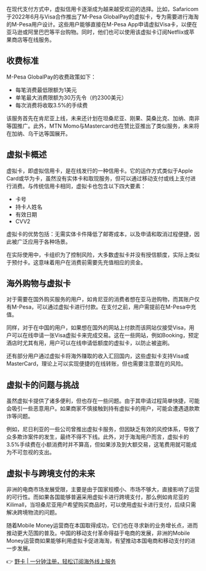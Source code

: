 在现代支付方式中，虚拟信用卡逐渐成为越来越受欢迎的选择。比如，Safaricom于2022年6月与Visa合作推出了M-Pesa GlobalPay的虚拟卡，专为需要进行海淘的M-Pesa用户设计。这些用户能够直接在M-Pesa App申请虚拟Visa卡，以便在亚马逊或阿里巴巴等平台购物。同时，他们也可以使用该虚拟卡订阅Netflix或苹果商店等在线服务。

## 收费标准

M-Pesa GlobalPay的收费政策如下：
- 每笔消费最低限额为1美元
- 单笔最大消费限额为30万先令（约2300美元）
- 每次消费将收取3.5%的手续费

该服务首先在肯尼亚上线，未来还计划在坦桑尼亚、刚果、莫桑比克、加纳、南非等国推广。此外，MTN Momo与Mastercard也在赞比亚推出了类似服务，未来将在加纳、乌干达等国展开。

## 虚拟卡概述

虚拟卡，即虚拟信用卡，是在线发行的一种信用卡。它的运作方式类似于Apple Card或华为卡，虽然没有实体卡和取现服务，但可以通过移动支付或线上支付进行消费。与传统信用卡相同，虚拟卡也包含以下四大要素：
- 卡号
- 持卡人姓名
- 有效日期
- CVV2

虚拟卡的优势包括：无需实体卡件降低了邮寄成本，以及申请和取消过程便捷，因此被广泛应用于各种场景。

在实际使用中，卡组织为了控制风险，大多数虚拟卡并没有授信额度，实际上类似于预付卡。这意味着用户在消费前需要先充值相应的资金。

## 海外购物与虚拟卡

对于需要在国外购买服务的用户，如肯尼亚的消费者想在亚马逊购物，而其账户仅有M-Pesa，可以通过虚拟卡进行付款。在支付之前，用户需提前在M-Pesa中充值。

同样，对于在中国的用户，如果想在国外的网站上付款而该网站仅接受Visa，用户可以在线申请一张Visa虚拟卡来完成交易。这在一些网站，例如Booking，预定酒店时尤其有用，用户可以在线申请低额度的虚拟卡，以防止被盗刷。

还有部分用户通过虚拟卡将海外赚取的收入汇回国内，这些虚拟卡支持Visa或MasterCard，理论上可以实现便捷的在线转账，但也需要注意潜在的风险。

## 虚拟卡的问题与挑战

虽然虚拟卡提供了诸多便利，但也存在一些问题。由于其申请过程简单快捷，可能会吸引一些恶意用户。如果商家不慎接触到持有虚拟卡的用户，可能会遭遇退款欺诈等问题。

例如，尼日利亚的一些公司曾推出虚拟卡服务，但因缺乏有效的风控体系，导致了众多欺诈案件的发生，最终不得不下线。此外，对于海淘用户而言，虚拟卡的3.5%手续费在小额消费时并不算高，但如果涉及到大额交易，这笔费用就可能成为不可忽视的支出。

## 虚拟卡与跨境支付的未来

非洲的电商市场发展受限，主要是由于国家规模小、市场不够大，直接影响了运营的可行性。而如果各国能够普遍采用虚拟卡进行跨境支付，那么例如肯尼亚的Kilimall，当坦桑尼亚用户希望购买商品时，可以使用虚拟卡进行支付，后续只需解决跨境物流的问题。

随着Mobile Money运营商在本国取得成功，它们也在寻求新的业务增长点，进而推动更大范围的普及。中国的移动支付革命得益于电商的发展，非洲的Mobile Money运营商如果能够利用虚拟卡促进海淘，有望推动本国电商和移动支付的进一步发展。

👉 [野卡 | 一分钟注册，轻松订阅海外线上服务](https://bit.ly/bewildcard)